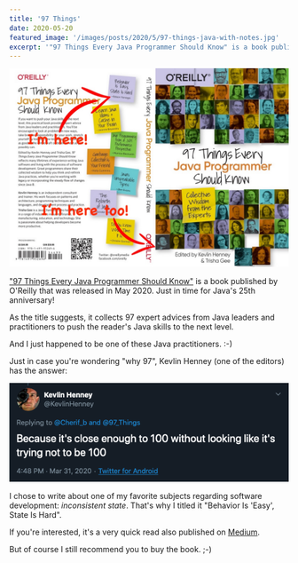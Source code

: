 ```yaml
---
title: '97 Things'
date: 2020-05-20
featured_image: '/images/posts/2020/5/97-things-java-with-notes.jpg'
excerpt: '"97 Things Every Java Programmer Should Know" is a book published by O&apos;Reilly that was released in May 2020. As the title suggests, it collects 97 expert advices from Java leaders and practitioners to push the reader&apos;s Java skills to the next level.'
---
```


![](/images/posts/2020/5/97-things-java-with-notes.jpg)

["97 Things Every Java Programmer Should Know"](http://shop.oreilly.com/product/0636920048824.do) is a book published by O'Reilly that was released in May 2020. Just in time for Java's 25th anniversary!

As the title suggests, it collects 97 expert advices from Java leaders and practitioners to push the reader's Java skills to the next level.

And I just happened to be one of these Java practitioners. :-)

Just in case you're wondering "why 97", Kevlin Henney (one of the editors) has the answer:

![](/images/posts/2020/5/why-97.png)

I chose to write about one of my favorite subjects regarding software development: _inconsistent state_. That's why I titled it "Behavior Is 'Easy', State Is Hard".

If you're interested, it's a very quick read also published on [Medium](https://medium.com/97-things/behavior-is-easy-state-is-hard-b272356cf867).

But of course I still recommend you to buy the book. ;-)
